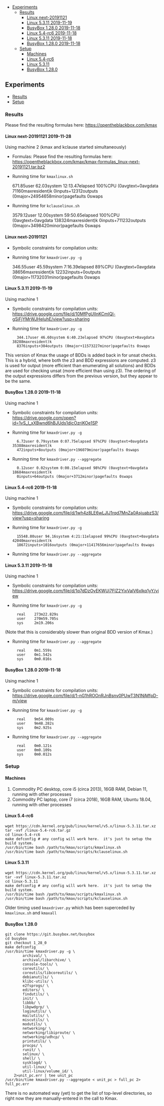 <!-- START doctoc generated TOC please keep comment here to allow auto update -->
<!-- DON'T EDIT THIS SECTION, INSTEAD RE-RUN doctoc TO UPDATE -->


- [Experiments](#experiments)
  - [Results](#results)
    - [Linux next-20191121](#linux-next-20191121)
    - [Linux 5.3.11 2019-11-19](#linux-5311-2019-11-19)
    - [BusyBox 1.28.0 2019-11-18](#busybox-1280-2019-11-18)
    - [Linux 5.4-rc6 2019-11-18](#linux-54-rc6-2019-11-18)
    - [Linux 5.3.11 2019-11-18](#linux-5311-2019-11-18)
    - [BusyBox 1.28.0 2019-11-18](#busybox-1280-2019-11-18-1)
  - [Setup](#setup)
    - [Machines](#machines)
    - [Linux 5.4-rc6](#linux-54-rc6)
    - [Linux 5.3.11](#linux-5311)
    - [BusyBox 1.28.0](#busybox-1280)

<!-- END doctoc generated TOC please keep comment here to allow auto update -->

## Experiments

- [Results](#results)
- [Setup](#setup)

### Results

Please find the resulting formulas here: <https://opentheblackbox.com/kmax>

#### Linux next-20191121 2019-11-28

Using machine 2 (kmax and kclause started simultaneously)

- Formulas: Please find the resulting formulas here: <https://opentheblackbox.com/kmax/kmax-formulas_linux-next-20191121.tar.bz2>

- Running time for `kmaxlinux.sh`

    671.85user 62.03system 12:13.47elapsed 100%CPU (0avgtext+0avgdata 71160maxresident)k
    0inputs+12312outputs (0major+24954658minor)pagefaults 0swaps

- Running time for `kclauselinux.sh`

    3579.12user 12.00system 59:50.65elapsed 100%CPU (0avgtext+0avgdata 138324maxresident)k
    0inputs+711232outputs (0major+3498420minor)pagefaults 0swaps

#### Linux next-20191121

- Symbolic constraints for compilation units: 

- Running time for `kmaxdriver.py -g`

    346.55user 45.59system 7:16.39elapsed 89%CPU (0avgtext+0avgdata 38656maxresident)k
    12232inputs+0outputs (0major+11732031minor)pagefaults 0swaps

#### Linux 5.3.11 2019-11-19

Using machine 1

- Symbolic constraints for compilation units: <https://drive.google.com/file/d/10MfPgUlInKCmlQl-gSiFjYMrWJHeluhE/view?usp=sharing>

- Running time for `kmaxdriver.py -g`

        344.17user 46.60system 6:40.23elapsed 97%CPU (0avgtext+0avgdata 38288maxresident)k
        8376inputs+304outputs (0major+11573227minor)pagefaults 0swaps

This version of Kmax the usage of BDDs is added back in for unsat checks.  This is a hybrid, where both the z3 and BDD expressions are computed.  z3 is used for output (more efficient than enumerating all solutions) and BDDs are used for checking unsat (more efficient than using z3).  The ordering of the output expressions differs from the previous version, but they appear to be the same.

#### BusyBox 1.28.0 2019-11-18

Using machine 1

- Symbolic constraints for compilation units: https://drive.google.com/open?id=1vS_I_xXBwnd6hBJUds1dicOzriKOe1SP

- Running time for `kmaxdriver.py -g`

        6.72user 0.79system 0:07.75elapsed 97%CPU (0avgtext+0avgdata 35388maxresident)k
        472inputs+8outputs (0major+196079minor)pagefaults 0swaps


- Running time for `kmaxdriver.py --aggregate`

        0.12user 0.02system 0:00.15elapsed 98%CPU (0avgtext+0avgdata 18684maxresident)k
        0inputs+64outputs (0major+3712minor)pagefaults 0swaps

#### Linux 5.4-rc6 2019-11-18

Using machine 1

- Symbolic constraints for compilation units: https://drive.google.com/file/d/1wh4z8LE6wLJIJ1rqd7MnZa0AsjuabzS3/view?usp=sharing

- Running time for `kmaxdriver.py -g`

        15548.80user 94.16system 4:21:11elapsed 99%CPU (0avgtext+0avgdata 42040maxresident)k
        18672inputs+1016outputs (0major+11417656minor)pagefaults 0swaps

- Running time for `kmaxdriver.py --aggregate`


#### Linux 5.3.11 2019-11-18

Using machine 1

- Symbolic constraints for compilation units: https://drive.google.com/file/d/1q7dDzOvEKWUi7FlZ2YixValV6xlkq1yY/view

- Running time for `kmaxdriver.py -g`

        real    273m22.829s
        user    270m59.705s
        sys     2m19.206s

(Note that this is considerably slower than original BDD version of Kmax.)

- Running time for `kmaxdriver.py --aggregate`

        real    0m1.559s
        user    0m1.542s
        sys     0m0.016s

#### BusyBox 1.28.0 2019-11-18

Using machine 1

- Symbolic constraints for compilation units: https://drive.google.com/file/d/1-nG1hROOnRJnBsnv0PUwT3N1NjMfpD-m/view

- Running time for `kmaxdriver.py -g`

        real    9m54.009s
        user    9m48.282s
        sys     0m2.925s

- Running time for `kmaxdriver.py --aggregate`

        real    0m0.121s
        user    0m0.109s
        sys     0m0.012s

### Setup

#### Machines

1. Commodity PC desktop, core i5 (circa 2013), 16GB RAM, Debian 11, running with other processes
1. Commodity PC laptop, core i7 (circa 2018), 16GB RAM, Ubuntu 18.04, running with other processes


#### Linux 5.4-rc6

    wget https://cdn.kernel.org/pub/linux/kernel/v5.x/linux-5.3.11.tar.xz
    tar -xvf /linux-5.4-rc6.tar.gz
    cd linux-5.4-rc6
    make defconfig # any config will work here.  it's just to setup the build system.
    /usr/bin/time bash /path/to/kmax/scripts/kmaxlinux.sh
    /usr/bin/time bash /path/to/kmax/scripts/kclauselinux.sh


#### Linux 5.3.11

    wget https://cdn.kernel.org/pub/linux/kernel/v5.x/linux-5.3.11.tar.xz
    tar -xvf linux-5.3.11.tar.xz
    cd linux-5.3.11
    make defconfig # any config will work here.  it's just to setup the build system.
    /usr/bin/time bash /path/to/kmax/scripts/kmaxlinux.sh
    /usr/bin/time bash /path/to/kmax/scripts/kclauselinux.sh

Older timing used `kmaxdriver.py` which has been superceded by `kmaxlinux.sh` and `kmaxall`

#### BusyBox 1.28.0

    git clone https://git.busybox.net/busybox
    cd busybox
    git checkout 1_28_0
    make defconfig
    /usr/bin/time kmaxdriver.py -g \
            archival/ \
            archival/libarchive/ \
            console-tools/ \
            coreutils/ \
            coreutils/libcoreutils/ \
            debianutils/ \
            klibc-utils/ \
            e2fsprogs/ \
            editors/ \
            findutils/ \
            init/ \
            libbb/ \
            libpwdgrp/ \
            loginutils/ \
            mailutils/ \
            miscutils/ \
            modutils/ \
            networking/ \
            networking/libiproute/ \
            networking/udhcp/ \
            printutils/ \
            procps/ \
            runit/ \
            selinux/ \
            shell/ \
            sysklogd/ \
            util-linux/ \
            util-linux/volume_id/ \
        2>unit_pc.err | tee unit_pc
    /usr/bin/time kmaxdriver.py --aggregate < unit_pc > full_pc 2> full_pc.err

There is no automated way (yet) to get the list of top-level
directories, so right now they are manually-entered in the call to
Kmax.
